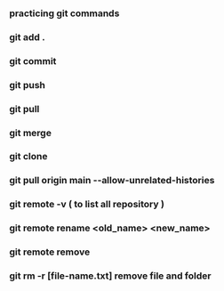 ### practicing git commands
### git add .
### git commit
### git push
### git pull
### git merge
### git clone
### git pull origin main --allow-unrelated-histories
### git remote -v ( to list all repository )
### git remote rename <old_name> <new_name>
### git remote remove <name>
### git rm -r [file-name.txt] remove file and folder
#


#

